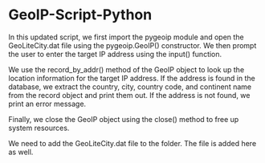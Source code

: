 # GeoIP-Script-Python
In this updated script, we first import the pygeoip module and open the GeoLiteCity.dat file using the pygeoip.GeoIP() constructor. We then prompt the user to enter the target IP address using the input() function.

We use the record_by_addr() method of the GeoIP object to look up the location information for the target IP address. If the address is found in the database, we extract the country, city, country code, and continent name from the record object and print them out. If the address is not found, we print an error message.

Finally, we close the GeoIP object using the close() method to free up system resources.

We need to add the GeoLiteCity.dat file to the folder. The file is added here as well.
